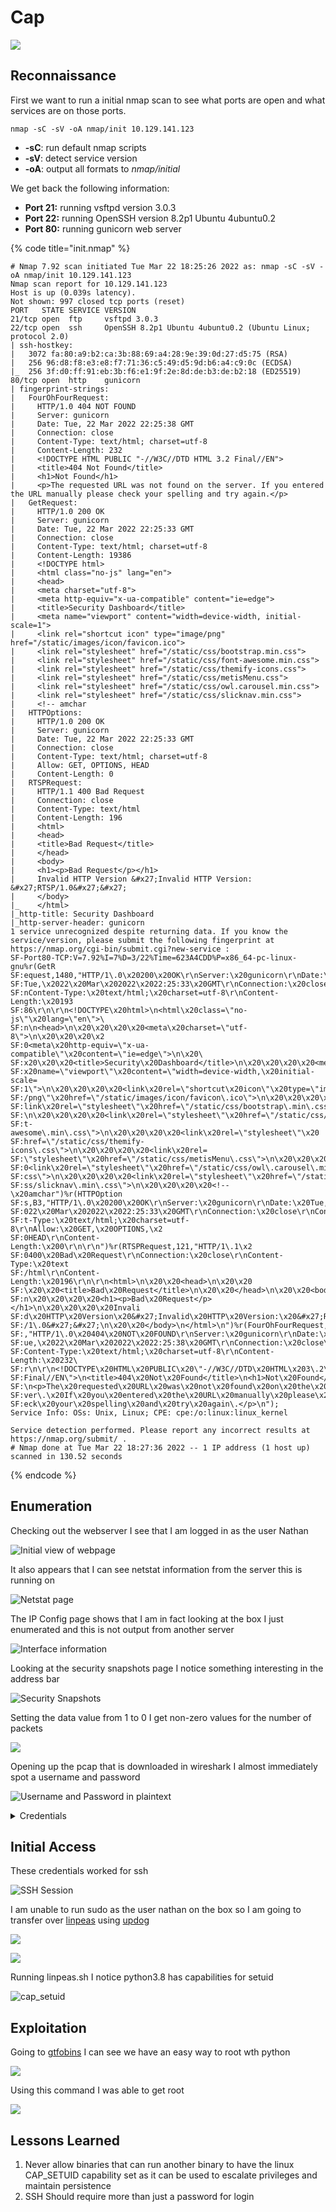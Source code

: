 # Cap

![](<../../../.gitbook/assets/image (3) (1).png>)

## Reconnaissance <a href="#491d" id="491d"></a>

First we want to run a initial nmap scan to see what ports are open and what services are on those ports.

```hcl
nmap -sC -sV -oA nmap/init 10.129.141.123
```

* **-sC**: run default nmap scripts
* **-sV**: detect service version
* **-oA**: output all formats to _nmap/initial_

We get back the following information:

* **Port 21:** running vsftpd version 3.0.3
* **Port 22:** running OpenSSH version 8.2p1 Ubuntu 4ubuntu0.2
* **Port 80:** running gunicorn web server

{% code title="init.nmap" %}
```hcl
# Nmap 7.92 scan initiated Tue Mar 22 18:25:26 2022 as: nmap -sC -sV -oA nmap/init 10.129.141.123
Nmap scan report for 10.129.141.123
Host is up (0.039s latency).
Not shown: 997 closed tcp ports (reset)
PORT   STATE SERVICE VERSION
21/tcp open  ftp     vsftpd 3.0.3
22/tcp open  ssh     OpenSSH 8.2p1 Ubuntu 4ubuntu0.2 (Ubuntu Linux; protocol 2.0)
| ssh-hostkey: 
|   3072 fa:80:a9:b2:ca:3b:88:69:a4:28:9e:39:0d:27:d5:75 (RSA)
|   256 96:d8:f8:e3:e8:f7:71:36:c5:49:d5:9d:b6:a4:c9:0c (ECDSA)
|_  256 3f:d0:ff:91:eb:3b:f6:e1:9f:2e:8d:de:b3:de:b2:18 (ED25519)
80/tcp open  http    gunicorn
| fingerprint-strings: 
|   FourOhFourRequest: 
|     HTTP/1.0 404 NOT FOUND
|     Server: gunicorn
|     Date: Tue, 22 Mar 2022 22:25:38 GMT
|     Connection: close
|     Content-Type: text/html; charset=utf-8
|     Content-Length: 232
|     <!DOCTYPE HTML PUBLIC "-//W3C//DTD HTML 3.2 Final//EN">
|     <title>404 Not Found</title>
|     <h1>Not Found</h1>
|     <p>The requested URL was not found on the server. If you entered the URL manually please check your spelling and try again.</p>
|   GetRequest: 
|     HTTP/1.0 200 OK
|     Server: gunicorn
|     Date: Tue, 22 Mar 2022 22:25:33 GMT
|     Connection: close
|     Content-Type: text/html; charset=utf-8
|     Content-Length: 19386
|     <!DOCTYPE html>
|     <html class="no-js" lang="en">
|     <head>
|     <meta charset="utf-8">
|     <meta http-equiv="x-ua-compatible" content="ie=edge">
|     <title>Security Dashboard</title>
|     <meta name="viewport" content="width=device-width, initial-scale=1">
|     <link rel="shortcut icon" type="image/png" href="/static/images/icon/favicon.ico">
|     <link rel="stylesheet" href="/static/css/bootstrap.min.css">
|     <link rel="stylesheet" href="/static/css/font-awesome.min.css">
|     <link rel="stylesheet" href="/static/css/themify-icons.css">
|     <link rel="stylesheet" href="/static/css/metisMenu.css">
|     <link rel="stylesheet" href="/static/css/owl.carousel.min.css">
|     <link rel="stylesheet" href="/static/css/slicknav.min.css">
|     <!-- amchar
|   HTTPOptions: 
|     HTTP/1.0 200 OK
|     Server: gunicorn
|     Date: Tue, 22 Mar 2022 22:25:33 GMT
|     Connection: close
|     Content-Type: text/html; charset=utf-8
|     Allow: GET, OPTIONS, HEAD
|     Content-Length: 0
|   RTSPRequest: 
|     HTTP/1.1 400 Bad Request
|     Connection: close
|     Content-Type: text/html
|     Content-Length: 196
|     <html>
|     <head>
|     <title>Bad Request</title>
|     </head>
|     <body>
|     <h1><p>Bad Request</p></h1>
|     Invalid HTTP Version &#x27;Invalid HTTP Version: &#x27;RTSP/1.0&#x27;&#x27;
|     </body>
|_    </html>
|_http-title: Security Dashboard
|_http-server-header: gunicorn
1 service unrecognized despite returning data. If you know the service/version, please submit the following fingerprint at https://nmap.org/cgi-bin/submit.cgi?new-service :
SF-Port80-TCP:V=7.92%I=7%D=3/22%Time=623A4CDD%P=x86_64-pc-linux-gnu%r(GetR
SF:equest,1480,"HTTP/1\.0\x20200\x20OK\r\nServer:\x20gunicorn\r\nDate:\x20
SF:Tue,\x2022\x20Mar\x202022\x2022:25:33\x20GMT\r\nConnection:\x20close\r\
SF:nContent-Type:\x20text/html;\x20charset=utf-8\r\nContent-Length:\x20193
SF:86\r\n\r\n<!DOCTYPE\x20html>\n<html\x20class=\"no-js\"\x20lang=\"en\">\
SF:n\n<head>\n\x20\x20\x20\x20<meta\x20charset=\"utf-8\">\n\x20\x20\x20\x2
SF:0<meta\x20http-equiv=\"x-ua-compatible\"\x20content=\"ie=edge\">\n\x20\
SF:x20\x20\x20<title>Security\x20Dashboard</title>\n\x20\x20\x20\x20<meta\
SF:x20name=\"viewport\"\x20content=\"width=device-width,\x20initial-scale=
SF:1\">\n\x20\x20\x20\x20<link\x20rel=\"shortcut\x20icon\"\x20type=\"image
SF:/png\"\x20href=\"/static/images/icon/favicon\.ico\">\n\x20\x20\x20\x20<
SF:link\x20rel=\"stylesheet\"\x20href=\"/static/css/bootstrap\.min\.css\">
SF:\n\x20\x20\x20\x20<link\x20rel=\"stylesheet\"\x20href=\"/static/css/fon
SF:t-awesome\.min\.css\">\n\x20\x20\x20\x20<link\x20rel=\"stylesheet\"\x20
SF:href=\"/static/css/themify-icons\.css\">\n\x20\x20\x20\x20<link\x20rel=
SF:\"stylesheet\"\x20href=\"/static/css/metisMenu\.css\">\n\x20\x20\x20\x2
SF:0<link\x20rel=\"stylesheet\"\x20href=\"/static/css/owl\.carousel\.min\.
SF:css\">\n\x20\x20\x20\x20<link\x20rel=\"stylesheet\"\x20href=\"/static/c
SF:ss/slicknav\.min\.css\">\n\x20\x20\x20\x20<!--\x20amchar")%r(HTTPOption
SF:s,B3,"HTTP/1\.0\x20200\x20OK\r\nServer:\x20gunicorn\r\nDate:\x20Tue,\x2
SF:022\x20Mar\x202022\x2022:25:33\x20GMT\r\nConnection:\x20close\r\nConten
SF:t-Type:\x20text/html;\x20charset=utf-8\r\nAllow:\x20GET,\x20OPTIONS,\x2
SF:0HEAD\r\nContent-Length:\x200\r\n\r\n")%r(RTSPRequest,121,"HTTP/1\.1\x2
SF:0400\x20Bad\x20Request\r\nConnection:\x20close\r\nContent-Type:\x20text
SF:/html\r\nContent-Length:\x20196\r\n\r\n<html>\n\x20\x20<head>\n\x20\x20
SF:\x20\x20<title>Bad\x20Request</title>\n\x20\x20</head>\n\x20\x20<body>\
SF:n\x20\x20\x20\x20<h1><p>Bad\x20Request</p></h1>\n\x20\x20\x20\x20Invali
SF:d\x20HTTP\x20Version\x20&#x27;Invalid\x20HTTP\x20Version:\x20&#x27;RTSP
SF:/1\.0&#x27;&#x27;\n\x20\x20</body>\n</html>\n")%r(FourOhFourRequest,189
SF:,"HTTP/1\.0\x20404\x20NOT\x20FOUND\r\nServer:\x20gunicorn\r\nDate:\x20T
SF:ue,\x2022\x20Mar\x202022\x2022:25:38\x20GMT\r\nConnection:\x20close\r\n
SF:Content-Type:\x20text/html;\x20charset=utf-8\r\nContent-Length:\x20232\
SF:r\n\r\n<!DOCTYPE\x20HTML\x20PUBLIC\x20\"-//W3C//DTD\x20HTML\x203\.2\x20
SF:Final//EN\">\n<title>404\x20Not\x20Found</title>\n<h1>Not\x20Found</h1>
SF:\n<p>The\x20requested\x20URL\x20was\x20not\x20found\x20on\x20the\x20ser
SF:ver\.\x20If\x20you\x20entered\x20the\x20URL\x20manually\x20please\x20ch
SF:eck\x20your\x20spelling\x20and\x20try\x20again\.</p>\n");
Service Info: OSs: Unix, Linux; CPE: cpe:/o:linux:linux_kernel

Service detection performed. Please report any incorrect results at https://nmap.org/submit/ .
# Nmap done at Tue Mar 22 18:27:36 2022 -- 1 IP address (1 host up) scanned in 130.52 seconds
```
{% endcode %}

## Enumeration <a href="#000d" id="000d"></a>

Checking out the webserver I see that I am logged in as the user Nathan

![Initial view of webpage](<../../../.gitbook/assets/image (2) (1).png>)

It also appears that I can see netstat information from the server this is running on

![Netstat page](<../../../.gitbook/assets/image (17) (1) (1).png>)

The IP Config page shows that I am in fact looking at the box I just enumerated and this is not output from another server

![Interface information](<../../../.gitbook/assets/image (8) (1).png>)

Looking at the security snapshots page I notice something interesting in the address bar

![Security Snapshots](<../../../.gitbook/assets/image (15) (1).png>)

Setting the data value from 1 to 0 I get non-zero values for the number of packets

![](<../../../.gitbook/assets/image (13) (1).png>)

Opening up the pcap that is downloaded in wireshark I almost immediately spot a username and password

![Username and Password in plaintext
](<../../../.gitbook/assets/image (10) (1).png>)

<details>

<summary>Credentials</summary>

Username: nathan\
Password: Buck3tH4TF0RM3!

</details>

## Initial Access

These credentials worked for ssh

![SSH Session](<../../../.gitbook/assets/image (6) (1).png>)

I am unable to run sudo as the user nathan on the box so I am going to transfer over [linpeas](https://github.com/carlospolop/PEASS-ng/tree/master/linPEAS) using [updog](https://github.com/sc0tfree/updog)

![](<../../../.gitbook/assets/image (5) (1).png>)

![](<../../../.gitbook/assets/image (11) (1) (1).png>)

Running linpeas.sh I notice python3.8 has capabilities for setuid

![cap\_setuid](<../../../.gitbook/assets/image (9) (1) (1) (1).png>)

## Exploitation <a href="#714d" id="714d"></a>

Going to [gtfobins](https://gtfobins.github.io/gtfobins/python/#capabilities) I can see we have an easy way to root wth python

![](<../../../.gitbook/assets/image (14) (1).png>)

Using this command I was able to get root

![](<../../../.gitbook/assets/image (1).png>)

## Lessons Learned <a href="#31ac" id="31ac"></a>

1. Never allow binaries that can run another binary to have the linux CAP\_SETUID capability set as it can be used to escalate privileges and maintain persistence
2. SSH Should require more than just a password for login
